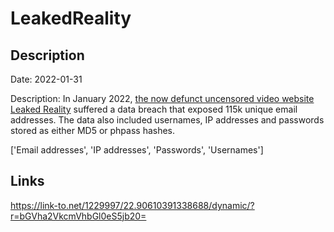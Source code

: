 # LeakedReality

## Description

Date: 2022-01-31

Description:
In January 2022, <a href="https://twitter.com/LeakedReality/status/1531953947216338945" target="_blank" rel="noopener">the now defunct uncensored video website Leaked Reality</a> suffered a data breach that exposed 115k unique email addresses. The data also included usernames, IP addresses and passwords stored as either MD5 or phpass hashes.


['Email addresses', 'IP addresses', 'Passwords', 'Usernames']

## Links

https://link-to.net/1229997/22.90610391338688/dynamic/?r=bGVha2VkcmVhbGl0eS5jb20=
